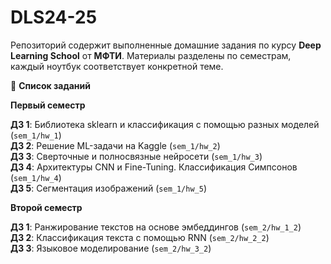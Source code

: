 # DLS24-25

Репозиторий содержит выполненные домашние задания по курсу __Deep Learning School__ от __МФТИ__.
Материалы разделены по семестрам, каждый ноутбук соответствует конкретной теме.

📌 __Список заданий__

__Первый семестр__

__ДЗ 1__: Библиотека sklearn и классификация с помощью разных моделей (``sem_1/hw_1``) <br />
__ДЗ 2__: Решение ML-задачи на Kaggle (``sem_1/hw_2``) <br />
__ДЗ 3__: Сверточные и полносвязные нейросети (``sem_1/hw_3``) <br />
__ДЗ 4__: Архитектуры CNN и Fine-Tuning. Классификация Симпсонов (``sem_1/hw_4``) <br />
__ДЗ 5__: Сегментация изображений (``sem_1/hw_5``)

__Второй семестр__

__ДЗ 1__: Ранжирование текстов на основе эмбеддингов (``sem_2/hw_1_2``) <br />
__ДЗ 2__: Классификация текста с помощью RNN (``sem_2/hw_2_2``) <br />
__ДЗ 3__: Языковое моделирование (``sem_2/hw_3_2``) <br />

